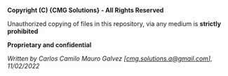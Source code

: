 
**Copyright (C) {CMG Solutions} - All Rights Reserved**
 
Unauthorized copying of files in this repository, via any medium is **strictly prohibited**
  
**Proprietary and confidential**
  
*Written by Carlos Camilo Mauro Galvez [cmg.solutions.a@gmail.com], 11/02/2022* 
